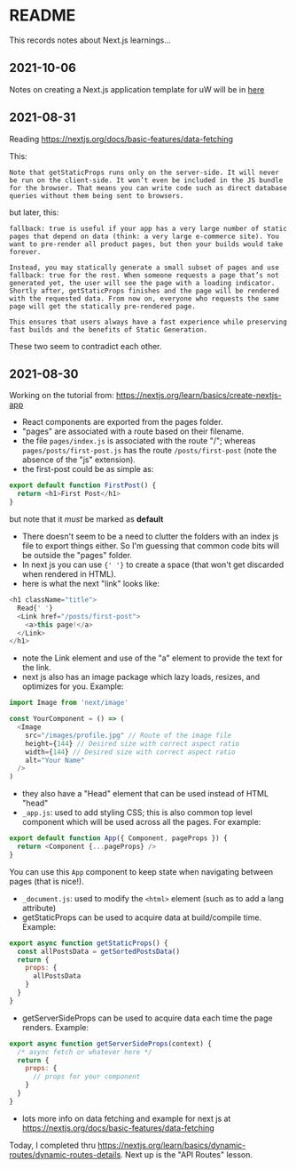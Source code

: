# README
This records notes about Next.js learnings...

## 2021-10-06

Notes on creating a Next.js application template for uW will be in [here](Creating%20a%20uW%20Next.js%20Template%20Application.md)

## 2021-08-31

Reading https://nextjs.org/docs/basic-features/data-fetching

This:
```text
Note that getStaticProps runs only on the server-side. It will never be run on the client-side. It won’t even be included in the JS bundle for the browser. That means you can write code such as direct database queries without them being sent to browsers.
```

but later, this:
```text
fallback: true is useful if your app has a very large number of static pages that depend on data (think: a very large e-commerce site). You want to pre-render all product pages, but then your builds would take forever.

Instead, you may statically generate a small subset of pages and use fallback: true for the rest. When someone requests a page that’s not generated yet, the user will see the page with a loading indicator. Shortly after, getStaticProps finishes and the page will be rendered with the requested data. From now on, everyone who requests the same page will get the statically pre-rendered page.

This ensures that users always have a fast experience while preserving fast builds and the benefits of Static Generation.
```
These two seem to contradict each other.

## 2021-08-30 

Working on the tutorial from:
https://nextjs.org/learn/basics/create-nextjs-app

- React components are exported from the pages folder.
- "pages" are associated with a route based on their filename.
- the file `pages/index.js` is associated with the route "/"; whereas `pages/posts/first-post.js` has the route `/posts/first-post` (note the absence of the "js" extension).
- the first-post could be as simple as:
```js
export default function FirstPost() {
  return <h1>First Post</h1>
}
```
   but note that it *must* be marked as **default**
- There doesn't seem to be a need to clutter the folders with an index js file to export things either. So I'm guessing that common code bits will be outside the "pages" folder.
- In next js you can use `{' '}` to create a space (that won't get discarded when rendered in HTML).
- here is what the next "link" looks like:

```js
<h1 className="title">
  Read{' '}
  <Link href="/posts/first-post">
    <a>this page!</a>
  </Link>
</h1>
```

- note the Link element and use of the "a" element to provide the text for the link.
- next js also has an image package which lazy loads, resizes, and optimizes for you. Example:

```js
import Image from 'next/image'

const YourComponent = () => (
  <Image
    src="/images/profile.jpg" // Route of the image file
    height={144} // Desired size with correct aspect ratio
    width={144} // Desired size with correct aspect ratio
    alt="Your Name"
  />
)
```
- they also have a "Head" element that can be used instead of HTML "head"
- `_app.js`: used to add styling CSS; this is also common top level component which will be used across all the pages. For example:

```js
export default function App({ Component, pageProps }) {
  return <Component {...pageProps} />
}
```
   You can use this `App` component to keep state when navigating between pages (that is nice!).
- `_document.js`: used to modify the `<html>` element (such as to add a lang attribute)
- getStaticProps can be used to acquire data at build/compile time. Example:

```js
export async function getStaticProps() {
  const allPostsData = getSortedPostsData()
  return {
    props: {
      allPostsData
    }
  }
}
```
- getServerSideProps can be used to acquire data each time the page renders. Example:

```js
export async function getServerSideProps(context) {
  /* async fetch or whatever here */
  return {
    props: {
      // props for your component
    }
  }
}
```

- lots more info on data fetching and example for next js at https://nextjs.org/docs/basic-features/data-fetching


Today, I completed thru https://nextjs.org/learn/basics/dynamic-routes/dynamic-routes-details. Next up is the "API Routes" lesson.